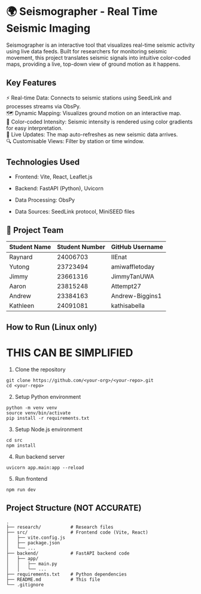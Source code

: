 # 🌍 Seismographer - Real Time Seismic Imaging 
Seismographer is an interactive tool that visualizes real-time seismic activity using live data feeds. Built for researchers for monitoring seismic movement, this project translates seismic signals into intuitive color-coded maps, providing a live, top-down view of ground motion as it happens.

## Key Features 
⚡ Real-time Data: Connects to seismic stations using SeedLink and processes streams via ObsPy.  
🗺️ Dynamic Mapping: Visualizes ground motion on an interactive map.  
🎨 Color-coded Intensity: Seismic intensity is rendered using color gradients for easy interpretation.  
🔁 Live Updates: The map auto-refreshes as new seismic data arrives.  
🔍 Customisable Views: Filter by station or time window.  

## Technologies Used
- Frontend: Vite, React, Leaflet.js

- Backend: FastAPI (Python), Uvicorn

- Data Processing: ObsPy

- Data Sources: SeedLink protocol, MiniSEED files

## 👥 Project Team

| Student Name | Student Number | GitHub Username   |
|--------------|----------------|-------------------|
| Raynard      | 24006703       | IIEnat            |
| Yutong       | 23723494       | amiwaffletoday    |
| Jimmy        | 23661316       | JimmyTanUWA       |
| Aaron        | 23815248       | Attempt27         |
| Andrew       | 23384163       | Andrew-Biggins1   |
| Kathleen     | 24091081       | kathisabella      |

## How to Run (Linux only)
# THIS CAN BE SIMPLIFIED

1. Clone the repository
```
git clone https://github.com/<your-org>/<your-repo>.git
cd <your-repo>
```

2. Setup Python environment
```
python -m venv venv
source venv/bin/activate 
pip install -r requirements.txt
```

3. Setup Node.js environment
```
cd src
npm install
```

4. Run backend server
```
uvicorn app.main:app --reload
```

5. Run frontend
```cd src
npm run dev
```

## Project Structure (NOT ACCURATE)
```
.
├── research/           # Research files
├── src/                # Frontend code (Vite, React)
│   ├── vite.config.js
│   ├── package.json
│   └── ...
├── backend/            # FastAPI backend code
│   ├── app/
│   │   ├── main.py
│   │   └── ...
├── requirements.txt    # Python dependencies
├── README.md           # This file
└── .gitignore
```


